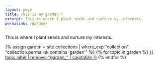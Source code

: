 ```yaml
---
layout: page
title: This is my garden 🌱
excerpt: This is where I plant seeds and nurture my interests.
permalink: /garden/
---
```


This is where I plant seeds and nurture my interests.

{% assign garden = site.collections | where_exp:"collection", "collection.permalink contains 'garden'" %}
{% for topic in garden %}
  [{{ topic.label | remove: "garden_" | capitalize }}]({{site.baseurl}}{{topic.permalink}}/)
{% endfor %}
